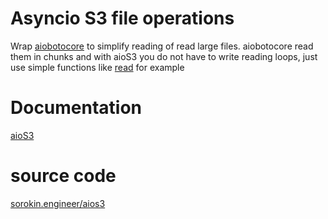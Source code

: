 # Asyncio S3 file operations

Wrap [aiobotocore](https://aiobotocore.readthedocs.io/en/latest/) to simplify reading of read large files.
aiobotocore read them in chunks and with aioS3 you do not have to write reading loops, just use simple functions
like [read](https://andgineer.github.io/aios3/api-reference/file/#function-read) for example

# Documentation

[aioS3](https://andgineer.github.io/aios3/)

# source code

[sorokin.engineer/aios3](https://github.com/andgineer/aios3)
